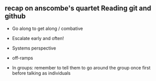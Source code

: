 recap on anscombe's quartet
Reading
git and github
---

- Go along to get along / combative
- Escalate early and often!
- Systems perspective
- off-ramps

- In groups: remember to tell them to go around the group once first before talking as individuals
